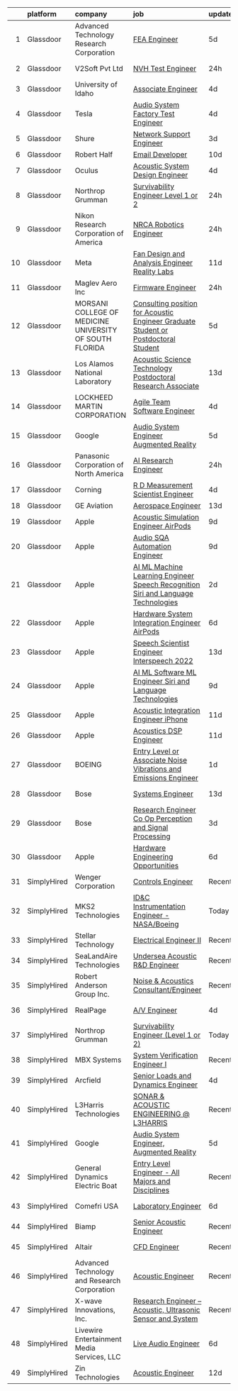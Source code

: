 

|    | platform    | company                                                   | job                                                                                                                                                                                                                                                                                                                                                                                                                                                                                                                                                                                                                                                                                                                                                                                                                                                                                                                                                                                                                                                                                                                                                                                                                                                                                                                                                                                                                                                                                        | update_time   | location                  |
|---:|:------------|:----------------------------------------------------------|:-------------------------------------------------------------------------------------------------------------------------------------------------------------------------------------------------------------------------------------------------------------------------------------------------------------------------------------------------------------------------------------------------------------------------------------------------------------------------------------------------------------------------------------------------------------------------------------------------------------------------------------------------------------------------------------------------------------------------------------------------------------------------------------------------------------------------------------------------------------------------------------------------------------------------------------------------------------------------------------------------------------------------------------------------------------------------------------------------------------------------------------------------------------------------------------------------------------------------------------------------------------------------------------------------------------------------------------------------------------------------------------------------------------------------------------------------------------------------------------------|:--------------|:--------------------------|
|  1 | Glassdoor   | Advanced Technology   Research Corporation                | [FEA Engineer](https://www.glassdoor.com/partner/jobListing.htm?pos=101&ao=1110586&s=58&guid=000001837dd5ea5793903dc3029a8dfd&src=GD_JOB_AD&t=SR&vt=w&ea=1&cs=1_47efb318&cb=1664263515130&jobListingId=1008153691899&cpc=21001CD36CB5FE0E&jrtk=3-0-1gdutbqk0gspt801-1gdutbqkhjor2800-c1fa792d3db1e409--6NYlbfkN0BpJ6rK8JrXdHZkBab3Cobg3BNAb-0EBUCoLlbXpfPELiqRnd6GOmOp-CHDTzpdoYGkHdqLG_nkxdWwDXOI2t5lMmndrVgFhDuep4VRg5pQ_WHz153F1mBLifAfEHf_UWfXdVxVKTS9MnTVwYmtSARCskA_epQ9cBSadQvVS2VdQghaW6AdCsprtpTUMIXGsDvXsqKE-cgYv-jJKIEbnfqFpkW8Ozc6NLKWCEx8B2OKiM8YoJR3-1mUbRkPcFdFWzpwALi7-q1q2KPBiIIW9EeazdL4mpjMlTp5vM48vXOgjL1nfAf9m_NBXy-TW79itXHVjweHFHTZo7uiFYhGr3aUADiPJ2A1mRPFDP5ge4Kkv-wzICDlS_eWw6-5M9c2SBRn6VnPj9fqm8EzrPjr5HZzAGpfotEiuqpWwcrPkjL9jVOXfXG_7jb8TgAM91sz7FeqwzP1iqlTAvSGuKpc8Di0OGzhbNEb5bXa_vT_D3oq9HGOLMaYHo7jks6yqXGTzX8%3D)                                                                                                                                                                                                                                                                                                                                                                                                                                                                                                                                                                                                                                      | 5d            | Bethesda, MD              |
|  2 | Glassdoor   | V2Soft Pvt Ltd                                            | [NVH Test Engineer](https://www.glassdoor.com/partner/jobListing.htm?pos=113&ao=1136043&s=58&guid=000001837dd5ea5793903dc3029a8dfd&src=GD_JOB_AD&t=SR&vt=w&ea=1&cs=1_0f4729e6&cb=1664263515131&jobListingId=1008163344953&jrtk=3-0-1gdutbqk0gspt801-1gdutbqkhjor2800-923e3d391929e82e-)                                                                                                                                                                                                                                                                                                                                                                                                                                                                                                                                                                                                                                                                                                                                                                                                                                                                                                                                                                                                                                                                                                                                                                                                    | 24h           | Auburn Hills, MI          |
|  3 | Glassdoor   | University of Idaho                                       | [Associate Engineer](https://www.glassdoor.com/partner/jobListing.htm?pos=103&ao=1110586&s=58&guid=000001837dd5ea5793903dc3029a8dfd&src=GD_JOB_AD&t=SR&vt=w&cs=1_c76462ea&cb=1664263515130&jobListingId=1008157027137&cpc=6BBECBC74F3AC36E&jrtk=3-0-1gdutbqk0gspt801-1gdutbqkhjor2800-17ed2184d355e8ee--6NYlbfkN0C3BzQoXwz1MV12nennXSH4XHtHixj9qnUptUTwomOmbFqIS368EfB4z5Ing23qLFI9tUkDGY76CsCdAl9zg_RCJc2k_Nle-qcuES2TdsiB0GmqLoegFcknwaL1O8Ch8gE7irKbfxMrmFOYvY47YK5OjRlBwx15igQ3zF3XVH1rIaFFjlM8z5BC5S82JhoO94np-b3rpXgo5UP9FSPuSUaTCuhwnXqRM0IKeILTClNc8sUb9JhuRGtiD0NfbEHgqspMHn9Wl0sCou6FT2nTa3KtrrwRJYuWkIui6tw3j4biSrxHxuvQD72pVgN-wQH8WIpJlb2tY25bsrKvxaXhTnYtha1q68U3skFItacuwNb7TZe73NKKXCZP9wE0tzrrxoeka98pT__gI8LlT6yVNQYO9XtxLhIo0obTPiPvG7lfK45a6G-o1WQ5Et9AZKfpd0NvojoUkDeNIg%3D%3D)                                                                                                                                                                                                                                                                                                                                                                                                                                                                                                                                                                                                                                                                                       | 4d            | Boise, ID                 |
|  4 | Glassdoor   | Tesla                                                     | [Audio System Factory Test Engineer](https://www.glassdoor.com/partner/jobListing.htm?pos=110&ao=1110586&s=58&guid=000001837dd5ea5793903dc3029a8dfd&src=GD_JOB_AD&t=SR&vt=w&cs=1_159ac1da&cb=1664263515131&jobListingId=1008157141701&cpc=9908D8D4413DBB8A&jrtk=3-0-1gdutbqk0gspt801-1gdutbqkhjor2800-5af3a224d73f09b7--6NYlbfkN0BkX03mv_qGbDFMol2YHqLRvzzvm2LmpzMO_FcYL_FtJlnJTzsjtFTdelRG5HbGrIeCZP9oCSI6IuPWZMAxwLue--xsQCODXP1zXPB_ldq9qAXnJQnMAK4g-TBuo7TNWkJrSpRtfA-JW54EzgC32fehXWacBL8mw35h490ZL-ZBlkOTv92AxVxJTAxGfW0HXWSaFqcMxaJU9gnt7zAZZKk-Y6C5cFPMj80u_NgLpqekbd2SOh7CTt6vnxf02oqB-_s7s7c6hKrrUwYiE5Aw7Qqk4eA-14fGUB_veMCQZ_1gfoWUZnfQ-DGq4WBDMTczNC9bcqvAFqnWaq5jDPMhhc0AQBQaLdQgJh-dNEymNMpRN96IiA5MFv87atGgeizBVLZYfBkiwbQKl1yje8bqYwvY1JdKa8tstYSTJFA7LVsmniT2GYCENzUa9ij9JLcJsWBMP9G-Rtavd9L7COZ9ZAp0jm4rZA7DW-MTjttnpeooCp_UW9ALjCdngK7Kh-8jLYk%3D)                                                                                                                                                                                                                                                                                                                                                                                                                                                                                                                                                                                                                     | 4d            | Palo Alto, CA             |
|  5 | Glassdoor   | Shure                                                     | [Network Support Engineer](https://www.glassdoor.com/partner/jobListing.htm?pos=128&ao=1136043&s=58&guid=000001837dd5ea5793903dc3029a8dfd&src=GD_JOB_AD&t=SR&vt=w&cs=1_ad1ceec5&cb=1664263515133&jobListingId=1008157923170&jrtk=3-0-1gdutbqk0gspt801-1gdutbqkhjor2800-a0cfdc4950f4f8d3-)                                                                                                                                                                                                                                                                                                                                                                                                                                                                                                                                                                                                                                                                                                                                                                                                                                                                                                                                                                                                                                                                                                                                                                                                  | 3d            | Chicago, IL               |
|  6 | Glassdoor   | Robert Half                                               | [Email Developer](https://www.glassdoor.com/partner/jobListing.htm?pos=112&ao=1110586&s=58&guid=000001837dd5ea5793903dc3029a8dfd&src=GD_JOB_AD&t=SR&vt=w&ea=1&cs=1_73f54bba&cb=1664263515132&jobListingId=1008145675095&cpc=F41FEAB56D215062&jrtk=3-0-1gdutbqk0gspt801-1gdutbqkhjor2800-1d30b377a342ae9d--6NYlbfkN0CpzDdaQkua3np5pkmj49lKioZwmwxQ-yx5plwbYmV_MzWNBoPgCjn5bOtxNwC6GJ4nMXlh70SbCFcICXIgnZkuA1M2Q3cbZxvyy2idv8eL8hhk9lI80DRwFm1NMXGvI86YHjJOPaVV2F-OE7mVDddpF962aw6WMRMYnU2tZV44lSwwG1i4aejlvlsLrjpqIbRCCQeHNoELiVxIcI59tGcYvnyIDTXZjujTMK4VTOGX1mKIiHXyv_fRiNGzyHVNPCZC1JLGIoj9DXhoPw86T8HdafiVcmqKlkMAOGY45Vdc3N8ATSm3J_94lAhaK7zHAZ19keJUnSmf8xh7uX_hnisZAV4l0bN95iGByNcHeayLX2lbkgVAecOqbGXeJr8Qp8kZ9KBK3DShIHor908r3ZXz_cP5hoGUamXappK09mEmqDuvn4X1iqzy98wyfmZxo2Ans-xcAMyDIfBMnA5PnJAx5lohZ1IG0Rr6BgN0y3vGf98-suJznrBD19ahYd5iEzkHVmYIsE36M1YXSD5ai0hf0nAxfLLhoR1fzlnfxaIjHUbpP0BPXe-8)                                                                                                                                                                                                                                                                                                                                                                                                                                                                                                                                                                                 | 10d           | Denver, CO                |
|  7 | Glassdoor   | Oculus                                                    | [Acoustic System Design Engineer](https://www.glassdoor.com/partner/jobListing.htm?pos=105&ao=1110586&s=58&guid=000001837dd5ea5793903dc3029a8dfd&src=GD_JOB_AD&t=SR&vt=w&cs=1_e1e715f6&cb=1664263515130&jobListingId=1008156790030&cpc=9C2286EA3771AAF6&jrtk=3-0-1gdutbqk0gspt801-1gdutbqkhjor2800-d106bdc17e9a864d--6NYlbfkN0DYl4UJW4r1Vl7FEn6T9F-rD9lpC-0oMJVSiWjK_MGUd8e8cHXcpv6KPyjLHZEfqkXDGYLNsIw2VETJ0sHF2NZhGZKLMs2_UCF9Pd1nMa-9fRGoBJA0xAywn7pOa351Ily7VFDihLHS6yLNon9QJ0DeHlrSJhvNsioD-LJK18Xi_GSqoFx-NlwHpQVxE5ZsSy5Fhb5nqIKKngVOYHCwN6gn2IknuvddeIK1p4nmpz-sy1HKfNW8FS91xNCHYbSLQbg_MJ_4iJzZOmUhlaz6cqVCBXRWdydmxyxezgSlY1n3EmKDDubMqsD9tahFPZdEm4sjKxwGDJhxiUkWDT1WtOiLAaR4wEUJt5Nqe2Qfc2PPUhMtbVaDEnOfTeswfme-AeJMWqh4eBdT_72Qh3k5GwVaa_vl81Lkct_8CaUzO65a-91UUz5prep6nLgud5QdV-9bxxfJLVCwYgL-ql0jvvDNfnHvIxc_vIQB54EkMjuMMyeT0miBtoBUPMO8J3xhGIkOL-Dq51gGrAmdY2ffdvxzhGy76IbwR5wwS5IbEp_gj48Gx8uuujrC0RQnzRtde8FgJMKW60r65L4q1R0GfCjPLlbNV2cQrVJMgYdmqqIonBYINN0ZaPGW6B3skKTdHB0C3buvCY3XgtneLv8aPIDjVzuIdFvsDddENDfUbzrTpDExEDa-pXW4AzhKdkDsb64bUMqL0JYXN-54lbnMgU-_zV_mTEAQzLOW7hqrsFov81woA-jX1LepU3N2NsBMgMzoZvQvO-ZVs9Nr_X0Rg5fpchAyvy6_GL0tgm7gocLo4fmffGcPGsSojGtjUskKNcPUl5i8QY6jtW9mg4gzCZMoJvCrrdoC2WvYcYOhxlnfnPY9Eh7CtDEBRMMg-jw-qaVtGnyNZeU-k9mkEHAxA6y23DAvbYyuBukHalno6k-y4Q66LhM26rhEEO9N12i8hsRcDvoKHSWaqYzPnsV07zjDPIG9KlvPLNvSVABEDcrnjHnZyt6eI_0MtRsxZQEpY7VKCZ3iKl6mprj4k58OfNifYnveNqDC6eYuvWQpMyngT2XATv_Th_XyYbSCba6siOh3H_uHZvi1Vw%3D%3D)          | 4d            | Sunnyvale, CA             |
|  8 | Glassdoor   | Northrop Grumman                                          | [Survivability Engineer  Level 1 or 2 ](https://www.glassdoor.com/partner/jobListing.htm?pos=125&ao=1136043&s=58&guid=000001837dd5ea5793903dc3029a8dfd&src=GD_JOB_AD&t=SR&vt=w&cs=1_e19e46c3&cb=1664263515132&jobListingId=1008164148422&jrtk=3-0-1gdutbqk0gspt801-1gdutbqkhjor2800-f8b8d47bb21bd8d0-)                                                                                                                                                                                                                                                                                                                                                                                                                                                                                                                                                                                                                                                                                                                                                                                                                                                                                                                                                                                                                                                                                                                                                                                     | 24h           | Melbourne, FL             |
|  9 | Glassdoor   | Nikon Research Corporation of America                     | [NRCA Robotics Engineer](https://www.glassdoor.com/partner/jobListing.htm?pos=123&ao=1136043&s=58&guid=000001837dd5ea5793903dc3029a8dfd&src=GD_JOB_AD&t=SR&vt=w&cs=1_64ec2012&cb=1664263515132&jobListingId=1008163512932&jrtk=3-0-1gdutbqk0gspt801-1gdutbqkhjor2800-dba001992bc5e08a-)                                                                                                                                                                                                                                                                                                                                                                                                                                                                                                                                                                                                                                                                                                                                                                                                                                                                                                                                                                                                                                                                                                                                                                                                    | 24h           | Belmont, CA               |
| 10 | Glassdoor   | Meta                                                      | [Fan Design and Analysis Engineer  Reality Labs](https://www.glassdoor.com/partner/jobListing.htm?pos=108&ao=1110586&s=58&guid=000001837dd5ea5793903dc3029a8dfd&src=GD_JOB_AD&t=SR&vt=w&cs=1_6619dd03&cb=1664263515131&jobListingId=1008141481650&cpc=1FDE87803EF93CD3&jrtk=3-0-1gdutbqk0gspt801-1gdutbqkhjor2800-886dea5d5ab4ed2b--6NYlbfkN0DYl4UJW4r1Vl7FEn6T9F-rD9lpC-0oMJVSiWjK_MGUd8e8cHXcpv6KPyjLHZEfqkUnLXdHGEVbYm2zpAyUcoVheNefKJ5FHnA0xpuyfC0uKnxD36z6rx0HwNbIk-jKGlGKpgpBcUz8zsVafc-mGMC4GOhdemSNHJBEwFhm7HBnKnYL3cO0cKNV7-SQsaRd_Co0pHL7_2Jy0qdOqTfPEOUdQI1LKTLQgIgn2SBxFCYCtslGiS3N45FqBqwgMX-kIb-dy6V2NTBMoUiwR4wlvreLw47UR068NRl9gZwrBJKzOSaB-BibkRtmfEJbszsDTbSaOCdU_Cqv9UL15C-n1qsQxOKsfgamddv0C_D2kxSJSBShmOvBckVZoIBLQgFHK8x7SnqTiG1Ns5mpUEhytwY8b9f0ZtizpbHUL-jhzBmBe7XLnE8bFkBmd6DrH2WbIPLgzJDRd85A2E7dQsIzfeJ05f_0O8jatAiNAR3NNYl6Bhc36KLR2_uzksdxZ8qHUV0-jdv4XjBLzMVG1vJyfY-3-L__sOP2l2Tcd8YbdRDB4zNXvJetUbfpf8QTn5NS6hXFqLbnzzTpzZi5sOl0Ppaf9z2qvf8_Sm2BPf0jq9JJjcKahuywhWLIkno29J01foTt0wvS36lX_dwW3MoL8UjVIgCPqECySOTJawc-BEo9KpKnrkVAgRDrwXoq10xNpX-8RsUMAf5cc2LFA03F7-eSCQ_cYb_SJJpVw7g1Xi5ovrjeMbYBSvnppr3i2Geyc_X1Q2wgW2-B9_lDRNPAA--8pWXzWP_aNUC-aFV3tgacCUqGyLALTlZnox9XCwsFa5YN9tRuxpD97C1MUcLKE6HpzJN1aVTHi38GWcEfRQSlQvH6uEF1ZpRm57kKpXUqwdk3iVy1gj1JQui2o-GYI5Jk9C1k3r981bIwHh2nj1gpO-1iQU5Mp6uV-LuRlHBN_8z9GehGOD3JKW_Lqq_MXGgtYeITRxnorbfuN0aQ8PpokpqW5UnN9cDlYeFxsNBJH34cAOUiHO8y5d1obGjoo42cBwKXNAp-h2T5GTgXPX2KnA%3D%3D)                           | 11d           | Sunnyvale, CA             |
| 11 | Glassdoor   | Maglev Aero Inc                                           | [Firmware Engineer](https://www.glassdoor.com/partner/jobListing.htm?pos=119&ao=1136043&s=58&guid=000001837dd5ea5793903dc3029a8dfd&src=GD_JOB_AD&t=SR&vt=w&cs=1_ff7b5ab2&cb=1664263515132&jobListingId=1008164317202&jrtk=3-0-1gdutbqk0gspt801-1gdutbqkhjor2800-7b0872439c1fc02d-)                                                                                                                                                                                                                                                                                                                                                                                                                                                                                                                                                                                                                                                                                                                                                                                                                                                                                                                                                                                                                                                                                                                                                                                                         | 24h           | Boston, MA                |
| 12 | Glassdoor   | MORSANI COLLEGE OF MEDICINE   UNIVERSITY OF SOUTH FLORIDA | [Consulting position for Acoustic Engineer Graduate Student or Postdoctoral Student](https://www.glassdoor.com/partner/jobListing.htm?pos=111&ao=1110586&s=58&guid=000001837dd5ea5793903dc3029a8dfd&src=GD_JOB_AD&t=SR&vt=w&ea=1&cs=1_1787a896&cb=1664263515132&jobListingId=1008154544866&cpc=7F6F94E2229B3AB5&jrtk=3-0-1gdutbqk0gspt801-1gdutbqkhjor2800-f55a4ef6aeae47d6--6NYlbfkN0CoZx6RZ76Kz2BC5LaLJVXH_1oYGbR7vq7wgU_JS4Ka_yE7NXZX-VTjXqlM7f-iv2vpOSkZFUl1d5WYHDxQbnm6vPg6q1QmKpNle2ctRKvMoHkjKQflmuguFVrJr53wYU5QkScODGQicf3nbNYEkArzRwtYiTmjIiDP_mdtH0Gsb8v-QyZORvDgL4RYYFG9uh08NmdYlzvE8izcLqb9TzFV_i9x0yeuNIX0zIbDr55xIeYizpIpgHLHyqxPYwh5WY2rkocRvl4pvDfpzUltKKzNDnG3rVewOAItxMOPEwISoAkq6VzNugtxh_2-WmOHg-w_JpXCH1Ax9cTrO577DPj2O3xbF1tRW3CqJopqwqOlZynrOGS3e1F-1rothjMD1NvGTqwTzYMVF9ASwa1vZuC2m_FGrwrg9pO22srzHw_wyuEVoJTykrknaOKCGonbu313LTGlLGVMqKohE7XR4sjkMS70vHGWNFH186MycV3dw71gqj_FCOgF08QBYF1XZcArztvIsKcoMOlDV6e-47nMdXGTuj7QKV1Rz3brZHG1ke0FTzxN2Gytria7Kl7ENHqjXb_3U5EDOKln0R3sPeXKxYF4XNDoj2Cpdkz6N24789hbbRNpFG5TfSBUhPsDGNlWG5gP-Fu8wnzAxqxFti_n9K5Pf3I9gBBLuF5zZk-SEg%3D%3D)                                                                                                                                                                                                                                                                                                                                                                                  | 5d            | Tampa, FL                 |
| 13 | Glassdoor   | Los Alamos National Laboratory                            | [Acoustic Science   Technology Postdoctoral Research Associate](https://www.glassdoor.com/partner/jobListing.htm?pos=122&ao=1136043&s=58&guid=000001837dd5ea5793903dc3029a8dfd&src=GD_JOB_AD&t=SR&vt=w&cs=1_8e952d21&cb=1664263515132&jobListingId=1008137197971&jrtk=3-0-1gdutbqk0gspt801-1gdutbqkhjor2800-d61770758f71e2a8-)                                                                                                                                                                                                                                                                                                                                                                                                                                                                                                                                                                                                                                                                                                                                                                                                                                                                                                                                                                                                                                                                                                                                                             | 13d           | Los Alamos, NM            |
| 14 | Glassdoor   | LOCKHEED MARTIN CORPORATION                               | [Agile Team Software Engineer](https://www.glassdoor.com/partner/jobListing.htm?pos=109&ao=1110586&s=58&guid=000001837dd5ea5793903dc3029a8dfd&src=GD_JOB_AD&t=SR&vt=w&cs=1_9e9f3a18&cb=1664263515131&jobListingId=1008157427345&cpc=9C2286EA3771AAF6&jrtk=3-0-1gdutbqk0gspt801-1gdutbqkhjor2800-c601795b34351101--6NYlbfkN0BuMqUtaNIakuoGTB-u7I0EvtcrTK1_bHO6_bsORPCvsL7zkQUfIzpY4doIgp_GoHrdWwRHLC1L1F-NTj7I9bniL9bd7P7cGA1R3ynlaMUiL1G1I1fQGpDJM8PDMow5kSXMVLGknX_E_ksfSda1IQx-WOKLNd1bNNBCCPk3Y7j18LkjIfLU8Lg9-z-BRBxJNkEQyykQjft-18qC7JTHJ5n25XfqF6bqJhzYpsqz8BmL3wpIpgrpM9U8ECj5mocF3FV1w1y3_w765u6f_smbwDD0Z_kH8vrxeUMPzWFdncw_0ahgAmpRs8Yd-ZgVTiLk_qwr1Iee0ULwfgrGTrdTlY361xvgNlPV0pH5kB_o3Xr2lFRF3jsA2EEv8_cYZlRYm0xGwZ7xBuaEGQ9461ddoMYa_vLz3lpDDFRRTLslmTSHc2RSrmfT6CaGy7LGG9vA-66rJwbce2o_dCmhvdwI6Vtuma34nymCowdOfXeqJoG_6O68NXrBAmNqAdMy31fBtNsTcyvq-fhb-4BJg3bLevQocMfpAagvgOp19Ockiy8i6G-WAwPpKzaUVDJJr2beHZmqmBuURwOxLd249XksKZfJh0eyYw_3ls9dksUXykK8YmhTeRJTPUXjbVh20CmgdXyTHYV8-YEdXjsOIcUNo9be)                                                                                                                                                                                                                                                                                                                                                                                                                                                                         | 4d            | Manassas, VA              |
| 15 | Glassdoor   | Google                                                    | [Audio System Engineer  Augmented Reality](https://www.glassdoor.com/partner/jobListing.htm?pos=117&ao=1136043&s=58&guid=000001837dd5ea5793903dc3029a8dfd&src=GD_JOB_AD&t=SR&vt=w&cs=1_2fca2107&cb=1664263515132&jobListingId=1008153993994&jrtk=3-0-1gdutbqk0gspt801-1gdutbqkhjor2800-57bc341b2eb6ce29-)                                                                                                                                                                                                                                                                                                                                                                                                                                                                                                                                                                                                                                                                                                                                                                                                                                                                                                                                                                                                                                                                                                                                                                                  | 5d            | Mountain View, CA         |
| 16 | Glassdoor   | Panasonic Corporation of North America                    | [AI Research Engineer](https://www.glassdoor.com/partner/jobListing.htm?pos=116&ao=1136043&s=58&guid=000001837dd5ea5793903dc3029a8dfd&src=GD_JOB_AD&t=SR&vt=w&cs=1_8630c23a&cb=1664263515132&jobListingId=1008163320625&jrtk=3-0-1gdutbqk0gspt801-1gdutbqkhjor2800-74a47edd19423ab5-)                                                                                                                                                                                                                                                                                                                                                                                                                                                                                                                                                                                                                                                                                                                                                                                                                                                                                                                                                                                                                                                                                                                                                                                                      | 24h           | Mountain View, CA         |
| 17 | Glassdoor   | Corning                                                   | [R D Measurement Scientist Engineer](https://www.glassdoor.com/partner/jobListing.htm?pos=114&ao=1136043&s=58&guid=000001837dd5ea5793903dc3029a8dfd&src=GD_JOB_AD&t=SR&vt=w&cs=1_d9f19261&cb=1664263515131&jobListingId=1008156726471&jrtk=3-0-1gdutbqk0gspt801-1gdutbqkhjor2800-8d41dee40a190b56-)                                                                                                                                                                                                                                                                                                                                                                                                                                                                                                                                                                                                                                                                                                                                                                                                                                                                                                                                                                                                                                                                                                                                                                                        | 4d            | Corning, NY               |
| 18 | Glassdoor   | GE Aviation                                               | [Aerospace Engineer](https://www.glassdoor.com/partner/jobListing.htm?pos=130&ao=1136043&s=58&guid=000001837dd5ea5793903dc3029a8dfd&src=GD_JOB_AD&t=SR&vt=w&cs=1_1b8dd2a9&cb=1664263515133&jobListingId=1008137348409&jrtk=3-0-1gdutbqk0gspt801-1gdutbqkhjor2800-b359a3109aa1c740-)                                                                                                                                                                                                                                                                                                                                                                                                                                                                                                                                                                                                                                                                                                                                                                                                                                                                                                                                                                                                                                                                                                                                                                                                        | 13d           | Evendale, OH              |
| 19 | Glassdoor   | Apple                                                     | [Acoustic Simulation Engineer   AirPods](https://www.glassdoor.com/partner/jobListing.htm?pos=102&ao=1110586&s=58&guid=000001837dd5ea5793903dc3029a8dfd&src=GD_JOB_AD&t=SR&vt=w&cs=1_9834a464&cb=1664263515130&jobListingId=1008146626449&cpc=C4A69CCDBB3B9599&jrtk=3-0-1gdutbqk0gspt801-1gdutbqkhjor2800-ee21dd005390593b--6NYlbfkN0BvKrLyj5gPmtZO9T8euul8TCxuuKNOtzRJOomxnwSEodTz2Bc-sPZlPHrT5BCwu4Q-7dy9UsDbflfsSYyZ20UtBldsxZuRktsIMFqtwJnGPnRylWlaQ7uQv0HuRDulNs_Na0zu9qPy2zr8V2Yj7Dh-bWhA0EFhaVoGDu_4ArxRFVjIZV-Dvcf3lS1vX7a0F_UnaVJlAyfMaHbgiVYBApT4Mllsj_a3ZscKoXCLDmVtCPSHrXMsV_E0OjQqVjlNt1v9zgW9yGpSTLkr6U6ZCOEoE3J7GpVbdGMTQm4mzRXDdL4ME-t56cOXny2Cwx_xYuCOJJz5uQ7nCkZ5n0_MiKg5OE6Tk1O6iTaomlmKBNF3mpg7QfYz3Tk9z0CXNlhvvjk86bolf4wMgFvk8bCnZGCjcGIVzgHF7Vzb2XYzuchuBjC8ky91xFkkMCKZ8ay1_WjmQfG1anuaNW8SWjhPcwyIA1l2Q11ewYJt7I5kyaEpBui-FlHZ15Vi6ctgzGLv9kMgh7C8wLzzOv8vL-aFPkgmry8iQnZFIh-C3PYt3dCs5WJRW6-jteNJUCfFIJ-G6m6Vv-ekbVbi97uGU9uzUkCjJ0TRV5bjVcPdWbvBeZa_lxv1qKoOtXlrby4pEQsR1-dRNy_ZeWu6ipTKDpRkhy0jSiKq5YiIsNnNhAxOIkAoOE-CpLi8Aj-Kyw5sHbpen-Ucbo5MiAbvg-RzctGAx8jXFMd0afWgXThkABpQkZo9ZxkdfQokzijS6IvZXPCfH6pSv3zzhFD93AYf-_Kh5mtslkvt42x2lelh79WCDdBp95TWyhRDigi36vLai9CZNmf9QdMsWZL54_oLKca0oVT5XVqXjfolhUjuSSqQDLGZQG7NyVA5qO2FJVuWTpZaKPcVnha5_n3_hOUPESJV6SCIZmY_Y_3YrVA2dACVNLNmGE-FW-GKCekXHgELj-ru37PXG_uTIC0dfuVvJtFTMsxwrwy2zJVIG5O2pSgni-RImA%3D%3D)                                                                                                   | 9d            | Boulder, CO               |
| 20 | Glassdoor   | Apple                                                     | [Audio SQA Automation Engineer](https://www.glassdoor.com/partner/jobListing.htm?pos=127&ao=1136043&s=58&guid=000001837dd5ea5793903dc3029a8dfd&src=GD_JOB_AD&t=SR&vt=w&cs=1_5816e718&cb=1664263515133&jobListingId=1008146904400&jrtk=3-0-1gdutbqk0gspt801-1gdutbqkhjor2800-2883d3b1dd5e8401-)                                                                                                                                                                                                                                                                                                                                                                                                                                                                                                                                                                                                                                                                                                                                                                                                                                                                                                                                                                                                                                                                                                                                                                                             | 9d            | Cupertino, CA             |
| 21 | Glassdoor   | Apple                                                     | [AI ML   Machine Learning Engineer  Speech Recognition   Siri and Language Technologies](https://www.glassdoor.com/partner/jobListing.htm?pos=104&ao=1110586&s=58&guid=000001837dd5ea5793903dc3029a8dfd&src=GD_JOB_AD&t=SR&vt=w&cs=1_9125c829&cb=1664263515130&jobListingId=1008159703151&cpc=44CD5376B8534B8F&jrtk=3-0-1gdutbqk0gspt801-1gdutbqkhjor2800-4f40d1ffbdbc7e78--6NYlbfkN0BvKrLyj5gPmtZO9T8euul8TCxuuKNOtzRJOomxnwSEodTz2Bc-sPZlm1JPYWoVnTE362bmPN7EoBu0G6p0_HpQ3UJ8bQEXFgF7uRsTvO-YMWnPq15QtaD6YFvZfRuZSg96NiD5iZQ6LtxJi44l8DMKiAHyAf-Bja1e0TjqeLESraRUA9_sng68TBO2d8o7RhEHJN4PsPvO0JzgYAV3_TocKnetMeKDeIlNyI622GNOTHil5JSqckgmJ6H2lvzjGFFHcfR02Ka3L0iZGTBUsj8uatiVyhgro3bp_tF9honKMrK8DrSlN4MP53g1B2lC-BJfnajomEbMP9yh65wFqO99UtRdR8VxEvIpPZyMNk6J5lykKhYxY-HOD6udn-m7WGWH-0I6nRGhHxB5wUXad8_tt4RaFGZqTiSoheupjMGJtFzhVtdDW1X8JCOe4LgETJ9zC2G5-zj6LsZ6Nc2PmmheFbXP31SMUI-bxqAL65BaB5mCa98Pl46QiCpFIXD0n_lUyncO9lswwkZsJi_Kcu3fFkjykQWQ3zb0eAHKT-JiHvWZE5NACA5uryZk6i6LHqcEbIfEg6c2P2RMyIOGBZIzhoB6yZsGH6uUjRweeZSrRmzrbjhBoMZK74-YMxQcTY_7h89Mo-R67XCOe_n0gfNUSPGJ6UsEcZ1ba_rqS9zU3FZWUdRwh9jXCBmAVolz8jR1Ls8kxCE9T6QDRH1WxcmQ7EKc9hoCp47xa2s4kNE1LWE8MPZDbgxoEgbeX6fQ6rE_VEwD9QtEZDaarRoJAtCkUX9Smw3Wgx3tm0_bwK2Zod8CTYh_9wKyHp4m5ZGSqBn3awPqAOGino4QXlVLS7AdKICbUQY1ohpXV177RKYBlDmRoPxapcmjgDuJC5LessonkxK3YEMHK6pWrMxu8CGXkXEuPiJ0GqUSHnwUvMmJHYNHhOd-0pXc1nV_15Y_PJVN2sFEgdLnlxn5ZbBpe-XywqUeom7aZSo8k7W12uKJbzWuhPAyASJEeUuJfPiHE6k4yeHdUPlid0phMNPp2r3jVU1dLpXh6Qc%3D) | 2d            | Cambridge, MA             |
| 22 | Glassdoor   | Apple                                                     | [Hardware System Integration Engineer   AirPods](https://www.glassdoor.com/partner/jobListing.htm?pos=107&ao=1110586&s=58&guid=000001837dd5ea5793903dc3029a8dfd&src=GD_JOB_AD&t=SR&vt=w&cs=1_31ea750a&cb=1664263515131&jobListingId=1008150767369&cpc=A65DF3A704A48F9B&jrtk=3-0-1gdutbqk0gspt801-1gdutbqkhjor2800-532bcfa2c747b904--6NYlbfkN0BvKrLyj5gPmtZO9T8euul8TCxuuKNOtzRJOomxnwSEodTz2Bc-sPZlPHrT5BCwu4QXKcxAmF_39_VjBiM-LAthHOPQabiVP7WbL11bz3MOsj_2ZOtl3UXNdI7wnHHfqXyA_UzSZ6cWzp4ggyTZzfsQbl2JYPTGW4C91EpHG2nM7JHgYpqm_ZWIbhD_TVCC6vRzHdr2qLRUXdeZ7vxBLDvT3sQVUwfm2P-fq4J_EdCwS0zpJFvv0MPnSW499boTfUU2AamNvc-eeE8K1y11joPqAr5EVmeAfxbBiqTkFak_yccTdIt7h9kj6WLhYOnVFaHGrkQ8l-5w308dtvtkOf4wChE0KyJ9eui4EVVlnUFBnZoH4cOYipuL4ebpzQSvv-18fSTRdPjHBRpd9ZLz2pSmeTlmV9xkyOBypqxDPM8GZBcVhcSepnVhpMf9cg3aC2cWyUOzKTTnFNzCpPYeYfPuawDeINBcejegsl4Xa1fh1ovS9An13KxDgeJMs8ks3Ac1thDZFVGc0EpumM574fZMAV2HBIwk5LlTmhy1cJk4ZQqWhU3QB-Jo--A7jhab8qIwIF3z3xkjsKUiUDaBFMCmGHSqM6BtFQ6V7lCX6qkBhQqHo-tkJH7ugYrQRt0l2deeCQyfZS1BrdapI3BcW9DKc7OvQDD21_zHU25LaQ1scFgPaokoTlMU5UPc8BqBvMA3Zy1CgggXB6ExmFkdUpw7-gzbqOKxn-jNwpT_lPF24zFoFRKd1FFsD9ueslqnfyD1IcXArnjn5MS_n5GO2dCB4ukL5TGUYDiAyzwtzhBpCb3wgOozSY4vC22dV--PXZF_cJagGe-V7cvPoAPqodbJw8P6759maiGKPSM4SXAHZ6bMnGpSxZ9ei1mwxLuokkOodhIHCvthk_imCWrxoRO_Z8Z5crGHHfatF9Ep8jsddk2RkjSvXkPO7nPHw4fKvOmTmRH8WKhHhXFptPPFQdsjPKOaAtTBT5-Sh6fV9N9dAVpBfDoTUF7W)                                                                                       | 6d            | Boulder, CO               |
| 23 | Glassdoor   | Apple                                                     | [Speech Scientist   Engineer  Interspeech 2022 ](https://www.glassdoor.com/partner/jobListing.htm?pos=121&ao=1136043&s=58&guid=000001837dd5ea5793903dc3029a8dfd&src=GD_JOB_AD&t=SR&vt=w&cs=1_940537bb&cb=1664263515132&jobListingId=1008136373008&jrtk=3-0-1gdutbqk0gspt801-1gdutbqkhjor2800-9a6ba625df902e42-)                                                                                                                                                                                                                                                                                                                                                                                                                                                                                                                                                                                                                                                                                                                                                                                                                                                                                                                                                                                                                                                                                                                                                                            | 13d           | Cupertino, CA             |
| 24 | Glassdoor   | Apple                                                     | [AI ML   Software  ML  Engineer  Siri and Language Technologies](https://www.glassdoor.com/partner/jobListing.htm?pos=126&ao=1136043&s=58&guid=000001837dd5ea5793903dc3029a8dfd&src=GD_JOB_AD&t=SR&vt=w&cs=1_d0c31f73&cb=1664263515135&jobListingId=1008146904371&jrtk=3-0-1gdutbqk0gspt801-1gdutbqkhjor2800-c37c15d6316a917e-)                                                                                                                                                                                                                                                                                                                                                                                                                                                                                                                                                                                                                                                                                                                                                                                                                                                                                                                                                                                                                                                                                                                                                            | 9d            | Cambridge, MA             |
| 25 | Glassdoor   | Apple                                                     | [Acoustic Integration Engineer   iPhone](https://www.glassdoor.com/partner/jobListing.htm?pos=118&ao=1136043&s=58&guid=000001837dd5ea5793903dc3029a8dfd&src=GD_JOB_AD&t=SR&vt=w&cs=1_4e15d98e&cb=1664263515132&jobListingId=1008143276276&jrtk=3-0-1gdutbqk0gspt801-1gdutbqkhjor2800-c8aeb4c5d73beb6f-)                                                                                                                                                                                                                                                                                                                                                                                                                                                                                                                                                                                                                                                                                                                                                                                                                                                                                                                                                                                                                                                                                                                                                                                    | 11d           | Cupertino, CA             |
| 26 | Glassdoor   | Apple                                                     | [Acoustics DSP Engineer](https://www.glassdoor.com/partner/jobListing.htm?pos=129&ao=1136043&s=58&guid=000001837dd5ea5793903dc3029a8dfd&src=GD_JOB_AD&t=SR&vt=w&cs=1_272756ef&cb=1664263515133&jobListingId=1008143899432&jrtk=3-0-1gdutbqk0gspt801-1gdutbqkhjor2800-a73b38071b423bf3-)                                                                                                                                                                                                                                                                                                                                                                                                                                                                                                                                                                                                                                                                                                                                                                                                                                                                                                                                                                                                                                                                                                                                                                                                    | 11d           | Cupertino, CA             |
| 27 | Glassdoor   | BOEING                                                    | [Entry Level or Associate Noise  Vibrations and Emissions Engineer](https://www.glassdoor.com/partner/jobListing.htm?pos=106&ao=1110586&s=58&guid=000001837dd5ea5793903dc3029a8dfd&src=GD_JOB_AD&t=SR&vt=w&cs=1_f34777f0&cb=1664263515131&jobListingId=1008161421840&cpc=155EB9D5185558AF&jrtk=3-0-1gdutbqk0gspt801-1gdutbqkhjor2800-1ea23ec0ef34d29d--6NYlbfkN0BddK4H-tsabPiX3BvkwhvbvP4OkLNzlRX6egXJy9Hb11ERhvpR4KXHOGIJSt-F4EklG_Z0UmEK9Z9id5KUfCrBiAW1Me3hzHoDuiNF9K_1Wieh1gJ_WJKZuvV51o0GtTybjAwyZVvFTCmo3rp8X7SuN9hVkgsIXQd-IatWcrQWA96CyloTR2I-gH-jQnVBhmoT_PQfWP1lZhp88kIe4AlGPW6ivkUvrfhNAt0gSkFKDYJ0yseLaG_7ko1_7MiBlDIO9SUsF9MebI9SQ_91iVlIzkY0F1RZpJ24GMxD5wZUex_q5IVLyABzECh-BNgYY_xrJ8zX-HQlRSIOBkAyuFMYL4Fvx7Jb_iJbCjxndfGrPNMD1Li72zScr__taZZNlSUUdwKMwwLKYoysDViaj_gfysOEdxhmyjcITka6IkH7P0jxfW6ZVpMLj0BP1_ZeH9Eq1DgXyBV1RA%3D%3D)                                                                                                                                                                                                                                                                                                                                                                                                                                                                                                                                                                                                                                        | 1d            | Everett, WA               |
| 28 | Glassdoor   | Bose                                                      | [Systems Engineer](https://www.glassdoor.com/partner/jobListing.htm?pos=124&ao=1136043&s=58&guid=000001837dd5ea5793903dc3029a8dfd&src=GD_JOB_AD&t=SR&vt=w&cs=1_b359d09e&cb=1664263515132&jobListingId=1008137111221&jrtk=3-0-1gdutbqk0gspt801-1gdutbqkhjor2800-a0b8af73076e015f-)                                                                                                                                                                                                                                                                                                                                                                                                                                                                                                                                                                                                                                                                                                                                                                                                                                                                                                                                                                                                                                                                                                                                                                                                          | 13d           | Framingham, MA            |
| 29 | Glassdoor   | Bose                                                      | [Research Engineer Co Op   Perception and Signal Processing](https://www.glassdoor.com/partner/jobListing.htm?pos=115&ao=1136043&s=58&guid=000001837dd5ea5793903dc3029a8dfd&src=GD_JOB_AD&t=SR&vt=w&cs=1_c758992f&cb=1664263515132&jobListingId=1008158694844&jrtk=3-0-1gdutbqk0gspt801-1gdutbqkhjor2800-17fe490390663a45-)                                                                                                                                                                                                                                                                                                                                                                                                                                                                                                                                                                                                                                                                                                                                                                                                                                                                                                                                                                                                                                                                                                                                                                | 3d            | Framingham, MA            |
| 30 | Glassdoor   | Apple                                                     | [Hardware Engineering Opportunities](https://www.glassdoor.com/partner/jobListing.htm?pos=120&ao=1136043&s=58&guid=000001837dd5ea5793903dc3029a8dfd&src=GD_JOB_AD&t=SR&vt=w&cs=1_5c87712c&cb=1664263515132&jobListingId=1008152670900&jrtk=3-0-1gdutbqk0gspt801-1gdutbqkhjor2800-69f2536f75f4f0f5-)                                                                                                                                                                                                                                                                                                                                                                                                                                                                                                                                                                                                                                                                                                                                                                                                                                                                                                                                                                                                                                                                                                                                                                                        | 6d            | Cupertino, CA             |
| 31 | SimplyHired | Wenger Corporation                                        | [Controls Engineer](https://www.simplyhired.com/job/C9QduFyj__4ubVAsXOLOKIjCEnSCFKXUDPJu7RceDZdk_O2BbzTTCA?q=acoustic+engineer)                                                                                                                                                                                                                                                                                                                                                                                                                                                                                                                                                                                                                                                                                                                                                                                                                                                                                                                                                                                                                                                                                                                                                                                                                                                                                                                                                            | Recently      | Syracuse, NY              |
| 32 | SimplyHired | MKS2 Technologies                                         | [ID&C Instrumentation Engineer - NASA/Boeing](https://www.simplyhired.com/job/gPPtUkL67x6fPRclgU6bQLqATWHzN9GPzyPq8RLytYldWE3OiH8J2Q?q=acoustic+engineer)                                                                                                                                                                                                                                                                                                                                                                                                                                                                                                                                                                                                                                                                                                                                                                                                                                                                                                                                                                                                                                                                                                                                                                                                                                                                                                                                  | Today         | Arnold AFB, TN            |
| 33 | SimplyHired | Stellar Technology                                        | [Electrical Engineer II](https://www.simplyhired.com/job/llPoCCeFwhRuBpLxkLeEk6WInvgaESX_GWiZv81IOJJumQqvp4xpSA?q=acoustic+engineer)                                                                                                                                                                                                                                                                                                                                                                                                                                                                                                                                                                                                                                                                                                                                                                                                                                                                                                                                                                                                                                                                                                                                                                                                                                                                                                                                                       | Recently      | Buffalo, NY               |
| 34 | SimplyHired | SeaLandAire Technologies                                  | [Undersea Acoustic R&D Engineer](https://www.simplyhired.com/job/hZd4MM6ivHSqQ2hKkSFxDcuc5th9uhpbq2X99tdFufOh7nbm-htf8A?q=acoustic+engineer)                                                                                                                                                                                                                                                                                                                                                                                                                                                                                                                                                                                                                                                                                                                                                                                                                                                                                                                                                                                                                                                                                                                                                                                                                                                                                                                                               | Recently      | Jackson, MI               |
| 35 | SimplyHired | Robert Anderson Group Inc.                                | [Noise & Acoustics Consultant/Engineer](https://www.simplyhired.com/job/3RQyZ2epzGM_J7msygI1rKSrCCt5vftupBGmy5O7vl85YaWUn7J1Hw?q=acoustic+engineer)                                                                                                                                                                                                                                                                                                                                                                                                                                                                                                                                                                                                                                                                                                                                                                                                                                                                                                                                                                                                                                                                                                                                                                                                                                                                                                                                        | Recently      | Dearborn, MI              |
| 36 | SimplyHired | RealPage                                                  | [A/V Engineer](https://www.simplyhired.com/job/2V9Dav5fazOs9XHPOBdr8LMuY1YNLK8OSOek5rHHMglX1GeYMgXjuA?q=acoustic+engineer)                                                                                                                                                                                                                                                                                                                                                                                                                                                                                                                                                                                                                                                                                                                                                                                                                                                                                                                                                                                                                                                                                                                                                                                                                                                                                                                                                                 | 4d            | Richardson, TX            |
| 37 | SimplyHired | Northrop Grumman                                          | [Survivability Engineer (Level 1 or 2)](https://www.simplyhired.com/job/WT_wPw9Su37s_qj6ZpXjdJDrOs5I6Dwjflkw73oVFn0bULysH3MzzQ?q=acoustic+engineer)                                                                                                                                                                                                                                                                                                                                                                                                                                                                                                                                                                                                                                                                                                                                                                                                                                                                                                                                                                                                                                                                                                                                                                                                                                                                                                                                        | Today         | Melbourne, FL +1 location |
| 38 | SimplyHired | MBX Systems                                               | [System Verification Engineer I](https://www.simplyhired.com/job/E2FhhvtZ_1ihp80o3GQoC23vEQq5L4yEchTlEXQLHx0I_h1UkTIZKA?q=acoustic+engineer)                                                                                                                                                                                                                                                                                                                                                                                                                                                                                                                                                                                                                                                                                                                                                                                                                                                                                                                                                                                                                                                                                                                                                                                                                                                                                                                                               | Recently      | Libertyville, IL          |
| 39 | SimplyHired | Arcfield                                                  | [Senior Loads and Dynamics Engineer](https://www.simplyhired.com/job/ewmZjjE-VCt0grOFR0kFzm53GYDycXWhuhcTpAoa1ZYuSER0-kXQRg?q=acoustic+engineer)                                                                                                                                                                                                                                                                                                                                                                                                                                                                                                                                                                                                                                                                                                                                                                                                                                                                                                                                                                                                                                                                                                                                                                                                                                                                                                                                           | 4d            | Brookpark, OH             |
| 40 | SimplyHired | L3Harris Technologies                                     | [SONAR & ACOUSTIC ENGINEERING @ L3HARRIS](https://www.simplyhired.com/job/MTQwVoW1vmNrVoAmE-lfKaW6sLoZUsXyhgGvL0YsQqLJ4iNvg7JRcA?q=acoustic+engineer)                                                                                                                                                                                                                                                                                                                                                                                                                                                                                                                                                                                                                                                                                                                                                                                                                                                                                                                                                                                                                                                                                                                                                                                                                                                                                                                                      | Recently      | United States             |
| 41 | SimplyHired | Google                                                    | [Audio System Engineer, Augmented Reality](https://www.simplyhired.com/job/T7lI3p3V7FfDlwqwcKxMtgqs7PpIwd1ww2vqX56UFDJMnw8f8KNtDw?q=acoustic+engineer)                                                                                                                                                                                                                                                                                                                                                                                                                                                                                                                                                                                                                                                                                                                                                                                                                                                                                                                                                                                                                                                                                                                                                                                                                                                                                                                                     | 5d            | Mountain View, CA         |
| 42 | SimplyHired | General Dynamics Electric Boat                            | [Entry Level Engineer - All Majors and Disciplines](https://www.simplyhired.com/job/mZBpEuDp-XRP-65DxhFyFP0qHkdFsGb7sqOExAwDeLVsiPN4Mp1NXg?q=acoustic+engineer)                                                                                                                                                                                                                                                                                                                                                                                                                                                                                                                                                                                                                                                                                                                                                                                                                                                                                                                                                                                                                                                                                                                                                                                                                                                                                                                            | Recently      | Groton, CT                |
| 43 | SimplyHired | Comefri USA                                               | [Laboratory Engineer](https://www.simplyhired.com/job/8-XjKhSwMxbfs1JFHhho56rh68ot9uA-cx4W8oyrPckEzXQDbC7L4g?q=acoustic+engineer)                                                                                                                                                                                                                                                                                                                                                                                                                                                                                                                                                                                                                                                                                                                                                                                                                                                                                                                                                                                                                                                                                                                                                                                                                                                                                                                                                          | 6d            | Hopkinsville, KY          |
| 44 | SimplyHired | Biamp                                                     | [Senior Acoustic Engineer](https://www.simplyhired.com/job/lOnKZz3TK2ise_hBiejq4t8J-GXorASg3cZpOjHppmCplstJxfSqSA?q=acoustic+engineer)                                                                                                                                                                                                                                                                                                                                                                                                                                                                                                                                                                                                                                                                                                                                                                                                                                                                                                                                                                                                                                                                                                                                                                                                                                                                                                                                                     | Recently      | Chester, PA               |
| 45 | SimplyHired | Altair                                                    | [CFD Engineer](https://www.simplyhired.com/job/re6PWD67lOEM9VHSgrpBQKWVFMoMduKWnHYIbARF6gyLLORqq57ZVQ?q=acoustic+engineer)                                                                                                                                                                                                                                                                                                                                                                                                                                                                                                                                                                                                                                                                                                                                                                                                                                                                                                                                                                                                                                                                                                                                                                                                                                                                                                                                                                 | Recently      | Southfield, MI            |
| 46 | SimplyHired | Advanced Technology and Research Corporation              | [Acoustic Engineer](https://www.simplyhired.com/job/n05BwqrkbOE1BWDk26EsqgG0x1MBj6c9IjNwDy0YutU_rnEC0J3ObQ?q=acoustic+engineer)                                                                                                                                                                                                                                                                                                                                                                                                                                                                                                                                                                                                                                                                                                                                                                                                                                                                                                                                                                                                                                                                                                                                                                                                                                                                                                                                                            | Recently      | Bethesda, MD              |
| 47 | SimplyHired | X-wave Innovations, Inc.                                  | [Research Engineer – Acoustic, Ultrasonic Sensor and System](https://www.simplyhired.com/job/_gyeShJqBK0mmHpi5i0qAIQDMGxvPTunYpnBILy4CBjmfnsy2uCnBg?q=acoustic+engineer)                                                                                                                                                                                                                                                                                                                                                                                                                                                                                                                                                                                                                                                                                                                                                                                                                                                                                                                                                                                                                                                                                                                                                                                                                                                                                                                   | Recently      | Gaithersburg, MD          |
| 48 | SimplyHired | Livewire Entertainment Media Services, LLC                | [Live Audio Engineer](https://www.simplyhired.com/job/pX83mrj6U7dpBLiTHTnpjeGVJL3nlK-A68M369gKv8n26YyD4fod6w?q=acoustic+engineer)                                                                                                                                                                                                                                                                                                                                                                                                                                                                                                                                                                                                                                                                                                                                                                                                                                                                                                                                                                                                                                                                                                                                                                                                                                                                                                                                                          | 6d            | Fargo, ND                 |
| 49 | SimplyHired | Zin Technologies                                          | [Acoustic Engineer](https://www.simplyhired.com/job/wQGHP6wkpO2sc4_2_UHsFYPFSfeHS4rFn9__j7WbgeKV_yJxp3_tcA?q=acoustic+engineer)                                                                                                                                                                                                                                                                                                                                                                                                                                                                                                                                                                                                                                                                                                                                                                                                                                                                                                                                                                                                                                                                                                                                                                                                                                                                                                                                                            | 12d           | Cleveland, OH             |